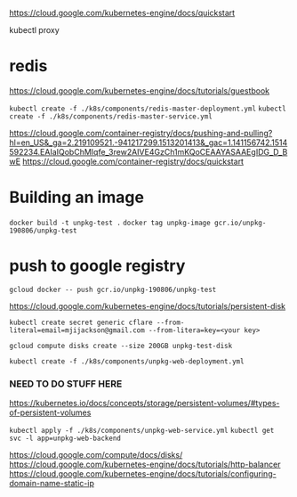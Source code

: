 https://cloud.google.com/kubernetes-engine/docs/quickstart

kubectl proxy

# redis
https://cloud.google.com/kubernetes-engine/docs/tutorials/guestbook

`kubectl create -f ./k8s/components/redis-master-deployment.yml`
`kubectl create -f ./k8s/components/redis-master-service.yml`

https://cloud.google.com/container-registry/docs/pushing-and-pulling?hl=en_US&_ga=2.219109521.-941217299.1513201413&_gac=1.141156742.1514592234.EAIaIQobChMIqfe_3rew2AIVE4GzCh1mKQoCEAAYASAAEgIDG_D_BwE
https://cloud.google.com/container-registry/docs/quickstart

# Building an image

`docker build -t unpkg-test .`
`docker tag unpkg-image gcr.io/unpkg-190806/unpkg-test`

# push to google registry
`gcloud docker -- push gcr.io/unpkg-190806/unpkg-test`

https://cloud.google.com/kubernetes-engine/docs/tutorials/persistent-disk

`kubectl create secret generic cflare --from-literal=email=mjijackson@gmail.com --from-litera=key=<your key>`

`gcloud compute disks create --size 200GB unpkg-test-disk`

`kubectl create -f ./k8s/components/unpkg-web-deployment.yml`


### NEED TO DO STUFF HERE
https://kubernetes.io/docs/concepts/storage/persistent-volumes/#types-of-persistent-volumes

`kubectl apply -f ./k8s/components/unpkg-web-service.yml`
`kubectl get svc -l app=unpkg-web-backend`

https://cloud.google.com/compute/docs/disks/
https://cloud.google.com/kubernetes-engine/docs/tutorials/http-balancer
https://cloud.google.com/kubernetes-engine/docs/tutorials/configuring-domain-name-static-ip
